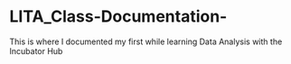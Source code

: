# LITA_Class-Documentation-
This is where I documented my first while learning Data Analysis with the Incubator Hub

